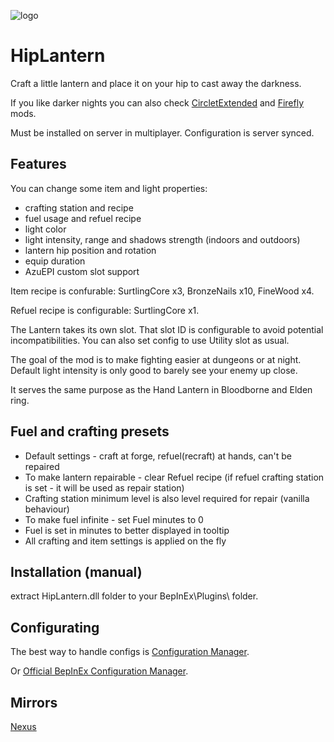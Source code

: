 ![logo](https://staticdelivery.nexusmods.com/mods/3667/images/headers/2748_1713569269.jpg)
# HipLantern
Craft a little lantern and place it on your hip to cast away the darkness.

If you like darker nights you can also check [CircletExtended](https://thunderstore.io/c/valheim/p/shudnal/CircletExtended/) and [Firefly](https://thunderstore.io/c/valheim/p/shudnal/Firefly/) mods.

Must be installed on server in multiplayer. Configuration is server synced.

## Features
You can change some item and light properties:
* crafting station and recipe
* fuel usage and refuel recipe
* light color
* light intensity, range and shadows strength (indoors and outdoors)
* lantern hip position and rotation
* equip duration
* AzuEPI custom slot support

Item recipe is confurable: SurtlingCore x3, BronzeNails x10, FineWood x4.

Refuel recipe is configurable: SurtlingCore x1.

The Lantern takes its own slot. That slot ID is configurable to avoid potential incompatibilities. You can also set config to use Utility slot as usual.

The goal of the mod is to make fighting easier at dungeons or at night. Default light intensity is only good to barely see your enemy up close.

It serves the same purpose as the Hand Lantern in Bloodborne and Elden ring.

## Fuel and crafting presets
* Default settings - craft at forge, refuel(recraft) at hands, can't be repaired
* To make lantern repairable - clear Refuel recipe (if refuel crafting station is set - it will be used as repair station)
* Crafting station minimum level is also level required for repair (vanilla behaviour)
* To make fuel infinite - set Fuel minutes to 0
* Fuel is set in minutes to better displayed in tooltip
* All crafting and item settings is applied on the fly

## Installation (manual)
extract HipLantern.dll folder to your BepInEx\Plugins\ folder.

## Configurating
The best way to handle configs is [Configuration Manager](https://thunderstore.io/c/valheim/p/shudnal/ConfigurationManager/).

Or [Official BepInEx Configuration Manager](https://valheim.thunderstore.io/package/Azumatt/Official_BepInEx_ConfigurationManager/).

## Mirrors
[Nexus](https://www.nexusmods.com/valheim/mods/2748)